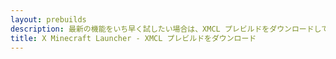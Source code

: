 ```yaml
---
layout: prebuilds
description: 最新の機能をいち早く試したい場合は、XMCL プレビルドをダウンロードしてください！
title: X Minecraft Launcher - XMCL プレビルドをダウンロード
---
```

